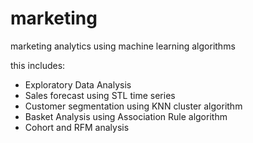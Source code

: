 # marketing
marketing analytics using machine learning algorithms

this includes:
- Exploratory Data Analysis
- Sales forecast using STL time series
- Customer segmentation using KNN cluster algorithm
- Basket Analysis using Association Rule  algorithm
- Cohort and RFM analysis
